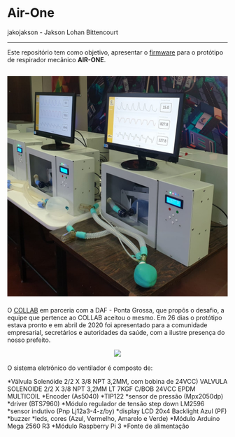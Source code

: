# Air-One


jakojakson - Jakson Lohan Bittencourt



---------
Este repositório tem como objetivo, apresentar o [firmware](https://bitbucket.org/Nazarique/projeto-air/src/master/) para o protótipo de respirador mecânico **AIR-ONE**.

![](https://github.com/jakojakson/Air-one/blob/master/Midia/WhatsApp%20Image%202021-04-07%20at%2021.13.27.jpeg)
---------
O [COLLAB](https://linktr.ee/collabutfpr) em parceria com a DAF - Ponta Grossa, que propôs o desafio, a equipe que pertence ao COLLAB aceitou o mesmo. Em 26 dias o protótipo estava pronto e em abril de 2020 foi apresentado para a comunidade empresarial, secretários e autoridades da saúde, com a ilustre presença do nosso prefeito.

<p align="center">
  <img src="https://instagram.fbfh3-2.fna.fbcdn.net/v/t51.2885-15/sh0.08/e35/s640x640/95014817_707575979781993_190914529344491806_n.jpg?tp=1&_nc_ht=instagram.fbfh3-2.fna.fbcdn.net&_nc_cat=109&_nc_ohc=k9RCiT2B6fEAX_xjplk&edm=AP_V10EAAAAA&ccb=7-4&oh=577ad4eae820b0457401261709f42577&oe=609623AF&_nc_sid=4f375e" />
</p>

O sistema eletrônico do ventilador é composto de:

*Válvula Solenóide 2/2 X 3/8 NPT 3,2MM, com bobina de 24VCC) VALVULA SOLENOIDE 2/2 X 3/8 NPT 3,2MM LT 7KGF C/BOB 24VCC EPDM MULTICOIL
*Encoder (As5040)
*TIP122
*sensor de pressão (Mpx2050dp)
*driver (BTS7960)
*Módulo regulador de tensão step down LM2596
*sensor indutivo (Pnp Lj12a3-4-z/by)
*display LCD 20x4 Backlight Azul (PF)
*buzzer
*leds, cores (Azul, Vermelho, Amarelo e Verde)
*Módulo Arduino Mega 2560 R3
*Módulo Raspberry Pi 3
*Fonte de alimentação
